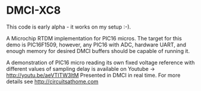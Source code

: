 DMCI-XC8
========

This code is early alpha - it works on my setup :-).

A Microchip RTDM implementation for PIC16 micros. The target for this demo is PIC16F1509, however, any PIC16 with ADC, hardware UART, and enough
memory for desired DMCI buffers should be capable of running it.

A demonstration of PIC16 micro reading its own fixed voltage reference with different values of sampling delay
 is available on Youtube -> http://youtu.be/aeVTITW3ltM
Presented in DMCI in real time. For more details see http://circuitsathome.com
